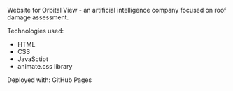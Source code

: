 Website for Orbital View - an artificial intelligence company focused on roof damage assessment.

Technologies used:

- HTML
- CSS
- JavaSctipt
- animate.css library

Deployed with: GitHub Pages
